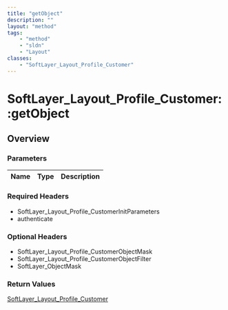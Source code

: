 ```yaml
---
title: "getObject"
description: ""
layout: "method"
tags:
    - "method"
    - "sldn"
    - "Layout"
classes:
    - "SoftLayer_Layout_Profile_Customer"
---
```

# SoftLayer_Layout_Profile_Customer::getObject
## Overview 


### Parameters 
|Name | Type | Description |
| --- | --- | --- |


### Required Headers
* SoftLayer_Layout_Profile_CustomerInitParameters
* authenticate

### Optional Headers
* SoftLayer_Layout_Profile_CustomerObjectMask
* SoftLayer_Layout_Profile_CustomerObjectFilter
* SoftLayer_ObjectMask

### Return Values
<a href='/reference/datatypes/SoftLayer_Layout_Profile_Customer'>SoftLayer_Layout_Profile_Customer </a>

